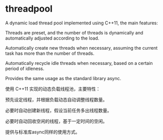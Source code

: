 # threadpool



A dynamic load thread pool implemented using C++11, the main features:

Threads are preset, and the number of threads is dynamically and automatically adjusted according to the load.

Automatically create new threads when necessary, assuming the current task has more than the number of threads.

Automatically recycle idle threads when necessary, based on a certain period of idleness.

Provides the same usage as the standard library async.




使用 C++11 实现的动态负载线程池，主要特性：

预先设定线程，并根据负载动态自动调整线程数量。

必要时自动创建新线程，假设当前任务多出线程数量。

必要时自动回收空闲的线程，基于一定时间的空闲。

提供与标准库async同样的使用方式。
